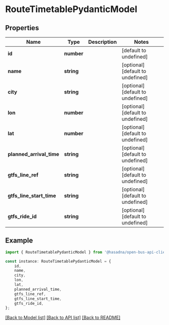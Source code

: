 # RouteTimetablePydanticModel


## Properties

Name | Type | Description | Notes
------------ | ------------- | ------------- | -------------
**id** | **number** |  | [default to undefined]
**name** | **string** |  | [optional] [default to undefined]
**city** | **string** |  | [optional] [default to undefined]
**lon** | **number** |  | [optional] [default to undefined]
**lat** | **number** |  | [optional] [default to undefined]
**planned_arrival_time** | **string** |  | [optional] [default to undefined]
**gtfs_line_ref** | **string** |  | [optional] [default to undefined]
**gtfs_line_start_time** | **string** |  | [optional] [default to undefined]
**gtfs_ride_id** | **string** |  | [optional] [default to undefined]

## Example

```typescript
import { RouteTimetablePydanticModel } from '@hasadna/open-bus-api-client';

const instance: RouteTimetablePydanticModel = {
    id,
    name,
    city,
    lon,
    lat,
    planned_arrival_time,
    gtfs_line_ref,
    gtfs_line_start_time,
    gtfs_ride_id,
};
```

[[Back to Model list]](../README.md#documentation-for-models) [[Back to API list]](../README.md#documentation-for-api-endpoints) [[Back to README]](../README.md)
